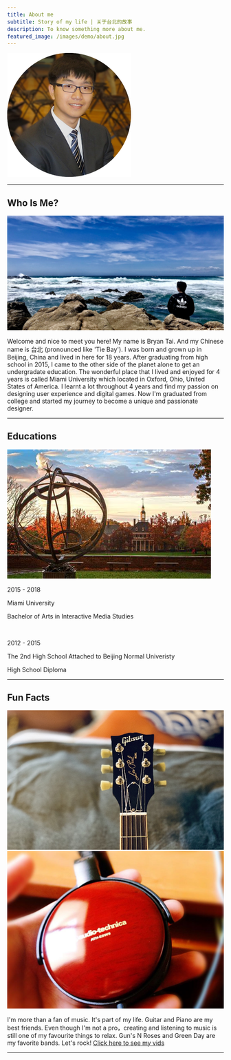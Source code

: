 ```yaml
---
title: About me
subtitle: Story of my life | 关于台北的故事
description: To know something more about me.
featured_image: /images/demo/about.jpg
---
```


![](/images/avatar-tb.png)

---

## Who Is Me?

<div class="gallery" data-columns="1">
	<img src="/images/me.JPG">
</div>

Welcome and nice to meet you here! My name is Bryan Tai. And my Chinese name is 台北 (pronounced like 'Tie Bay'). I was born and grown up in Beijing, China and lived in here for 18 years. After graduating from high school in 2015, I came to the other side of the planet alone to get an undergradate education. The wonderful place that I lived and enjoyed for 4 years is called Miami University which located in Oxford, Ohio, United States of America. I learnt a lot throughout 4 years and find my passion on designing user experience and digital games. Now I'm graduated from college and started my journey to become a unique and passionate designer.

---

## Educations

![](/images/mu.jpeg)

2015 - 2018

Miami University

Bachelor of Arts in Interactive Media Studies

<br>

2012 - 2015

The 2nd High School Attached to Beijing Normal Univeristy

High School Diploma

---

## Fun Facts

<div class="gallery" data-columns="1">
	<img src="/images/guitar.jpg">
    <img src="/images/headphone.JPG"> 
</div>

I'm more than a fan of music. It's part of my life. Guitar and Piano are my best friends. Even though I'm not a pro，creating and listening to music is still one of my favourite things to relax. Gun's N Roses and Green Day are my favorite bands. Let's rock! <a href="http://puo51diay.bkt.clouddn.com/My%20Movie%202.mp4">Click here to see my vids</a>

---